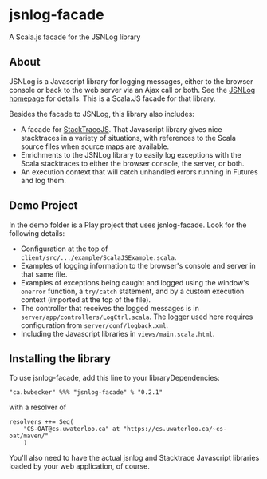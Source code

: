 # jsnlog-facade
A Scala.js facade for the JSNLog library

## About

JSNLog is a Javascript library for logging messages, either to the browser
console or back to the web server via an Ajax call or both.  See
the [JSNLog homepage](http://js.jsnlog.com/) for details.  This is a
Scala.JS facade for that library.

Besides the facade to JSNLog, this library also includes:
* A facade for [StackTraceJS](https://www.stacktracejs.com/#!/docs/stacktrace-js).  That
    Javascript library gives nice stacktraces in a variety of situations, with
    references to the Scala source files when source maps are available.
* Enrichments to the JSNLog library to easily log exceptions with the Scala
    stacktraces to either the browser console, the server, or both.
* An execution context that will catch unhandled errors running in Futures
    and log them.

## Demo Project
In the demo folder is a Play project that uses jsnlog-facade.  Look for the following details:
* Configuration at the top of `client/src/.../example/ScalaJSExample.scala`.
* Examples of logging information to the browser's console and server in that same file.
* Examples of exceptions being caught and logged using the window's `onerror` function,
    a `try/catch` statement, and by a custom execution context (imported at the top of
    the file).
* The controller that receives the logged messages is in `server/app/controllers/LogCtrl.scala`.
  The logger used here requires configuration from `server/conf/logback.xml`.
* Including the Javascript libraries in `views/main.scala.html`.



## Installing the library

To use jsnlog-facade, add this line to your libraryDependencies:
```
"ca.bwbecker" %%% "jsnlog-facade" % "0.2.1"
```
with a resolver of
```
resolvers ++= Seq(
    "CS-OAT@cs.uwaterloo.ca" at "https://cs.uwaterloo.ca/~cs-oat/maven/"
    )
```

You'll also need to have the actual jsnlog and Stacktrace Javascript libraries loaded
by your web application, of course.


